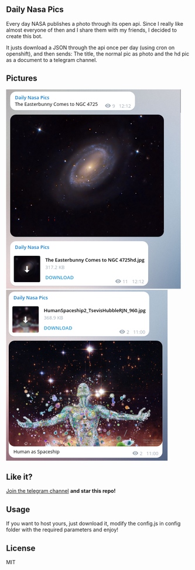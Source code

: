 ## Daily Nasa Pics

Every day NASA publishes a photo through its open api. 
Since I really like almost everyone of then and I share them with my friends,
I decided to create this bot.

It justs download a JSON through the api once per day (using cron on openshift), and
then sends: The title, the normal pic as photo and the hd pic as a document to a telegram channel.


## Pictures

![Live bot](imgs/live.png)
![Live bot 2](imgs/live2.png)

## Like it?

[Join the telegram channel](https://telegram.me/dailynasapics) **and star this repo!**

## Usage

If you want to host yours, just download it, modify the config.js in config folder with
the required parameters and enjoy!

## License 

MIT
